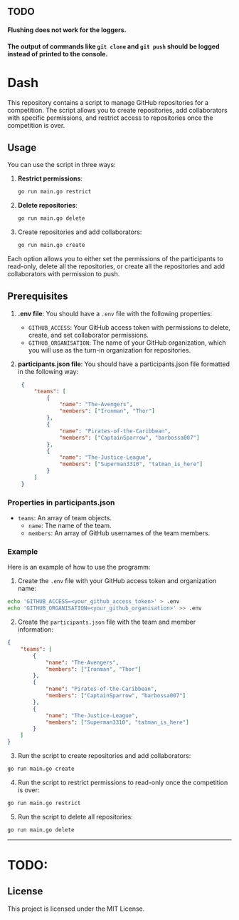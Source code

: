 ## TODO

#### Flushing does not work for the loggers.

#### The output of commands like `git clone` and `git push` should be logged instead of printed to the console.

# Dash

This repository contains a script to manage GitHub repositories for a competition. The script allows you to create repositories, add collaborators with specific permissions, and restrict access to repositories once the competition is over.

## Usage

You can use the script in three ways:

1. **Restrict permissions**:
   ```sh
   go run main.go restrict
   ```
2. **Delete repositories**:
   ```sh
   go run main.go delete
   ```
3. Create repositories and add collaborators:
   ```sh
   go run main.go create
   ```

Each option allows you to either set the permissions of the participants to read-only, delete all the repositories, or create all the repositories and add collaborators with permission to push.

## Prerequisites

1. **.env file**: You should have a `.env` file with the following properties:
   - `GITHUB_ACCESS`: Your GitHub access token with permissions to delete, create, and set collaborator permissions.
   - `GITHUB_ORGANISATION`: The name of your GitHub organization, which you will use as the turn-in organization for repositories.

2. **participants.json file**: You should have a participants.json file formatted in the following way:
   ```json
    {
        "teams": [
            {
                "name": "The-Avengers",
                "members": ["Ironman", "Thor"]
            },
            {
                "name": "Pirates-of-the-Caribbean",
                "members": ["CaptainSparrow", "barbossa007"]
            },
            {
                "name": "The-Justice-League",
                "members": ["Superman3310", "tatman_is_here"]
            }
        ]
    }
   ```

### Properties in participants.json
   - `teams`: An array of team objects.
      - `name`: The name of the team.
      - `members`: An array of GitHub usernames of the team members.

### Example

Here is an example of how to use the programm:
1. Create the `.env` file with your GitHub access token and organization name:
```sh
echo 'GITHUB_ACCESS=<your_github_access_token>' > .env
echo 'GITHUB_ORGANISATION=<your_github_organisation>' >> .env
```

2. Create the `participants.json` file with the team and member information:
```json
{
    "teams": [
        {
            "name": "The-Avengers",
            "members": ["Ironman", "Thor"]
        },
        {
            "name": "Pirates-of-the-Caribbean",
            "members": ["CaptainSparrow", "barbossa007"]
        },
        {
            "name": "The-Justice-League",
            "members": ["Superman3310", "tatman_is_here"]
        }
    ]
}
```

3. Run the script to create repositories and add collaborators:
```sh
go run main.go create
```

4. Run the script to restrict permissions to read-only once the competition is over:
```sh
go run main.go restrict
```

5. Run the script to delete all repositories:
```sh
go run main.go delete
```

---
# TODO:
## License
This project is licensed under the MIT License.

